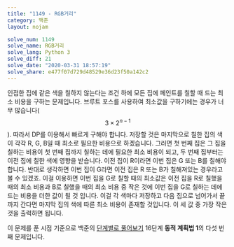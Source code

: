 ```yaml
---
title: "1149 - RGB거리"
category: 백준
layout: nojam

solve_num: 1149
solve_name: RGB거리
solve_lang: Python 3
solve_diff: 21
solve_date: "2020-03-31 18:57:19"
solve_share: e477f07d729d48529e36d23f50a142c2
---
```


인접한 집에 같은 색을 칠하지 않는다는 조건 하에 모든 집에 페인트를 칠할 때 드는 최소 비용을 구하는 문제입니다. 브루트 포스를 사용하여 최소값을 구하기에는 경우가 너무 많습니다($$3\times 2^{n-1}$$). 따라서 DP를 이용해서 빠르게 구해야 합니다. 저장할 것은 마지막으로 칠한 집의 색이 각각 R, G, B일 때 최소로 필요한 비용으로 하겠습니다. 그러면 첫 번째 집은 그 집을 칠하는 비용이 첫 번째 집까지 칠하는 데에 필요한 최소 비용이 되고, 두 번째 집부터는 이전 집에 칠한 색에 영향을 받습니다. 이전 집이 R이라면 이번 집은 G 또는 B를 칠해야 합니다. 반대로 생각하면 이번 집이 G라면 이전 집은 R 또는 B가 칠해져있는 경우라고 볼 수 있겠죠. 이걸 이용하면 이번 집을 G로 칠할 때의 최소값은 이전 집을 R로 칠했을 때의 최소 비용과 B로 칠했을 때의 최소 비용 중 작은 것에 이번 집을 G로 칠하는 데에 드는 비용을 더한 값이 될 것 입니다. 이걸 각 색마다 저장하고 다음 집으로 넘어가서 끝까지 간다면 마지막 집의 색에 따른 최소 비용이 존재할 것입니다. 이 세 값 중 가장 작은 것을 출력하면 됩니다.

이 문제를 푼 시점 기준으로 백준의 [단계별로 풀어보기](http://noj.am/p/s) 16단계 **동적 계획법 1**의 다섯 번째 문제입니다.
